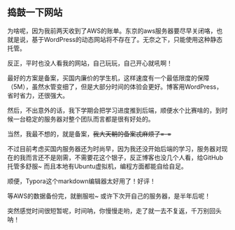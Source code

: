 ## 捣鼓一下网站

为啥呢，因为我前两天收到了AWS的账单。东京的aws服务器要尽早关闭咯，也就是说，基于WordPress的动态网站将不存在了。无奈之下，只能使用这种静态托管。

反正，平时也没人看我的网站，自己玩玩，自己开心就吼啊！

最好的方案是备案，买国内廉价的学生机，这样速度有一个最低限度的保障（5M），虽然水管变细了，但是大部分时间的体验会更好。博客用WordPress，省时省力，还很强大。

然后，不出意外的话，我下学期会把学习进度推到后端，顺便水个比赛啥的，到时候一台稳定的服务器对整个团队而言都是很有好处的。

当然，我最不想的，就是备案，~~我大天朝的备案忒麻烦了=-=~~

不过目前考虑买国内服务器还为时尚早，因为我还没开始后端的学习，服务器对现在的我而言还不是刚需，不需要花这个银子，反正博客也没几个人看，给GitHub托管多舒服~  而且本地有Ubuntu虚拟机，编程方面都能自给自足。

顺便，Typora这个markdown编辑器太好用了！好评！

等AWS的数据备份完，就删服啦~ 或许下次开自己的服务器，是半年后呢！

突然感觉时间很短暂呢，时间呐，你慢慢走哟，走了就一去不复返，千万别回头呐！


